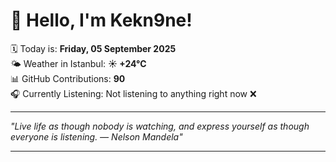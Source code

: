 # 👋 Hello, I'm Kekn9ne!

🗓️ Today is: **Friday, 05 September 2025**  
🌤️ Weather in Istanbul: **☀️   +24°C**  
📊 GitHub Contributions: **90**  
🎧 Currently Listening: Not listening to anything right now ❌

---

_"Live life as though nobody is watching, and express yourself as though everyone is listening. — *Nelson Mandela*"_

---
